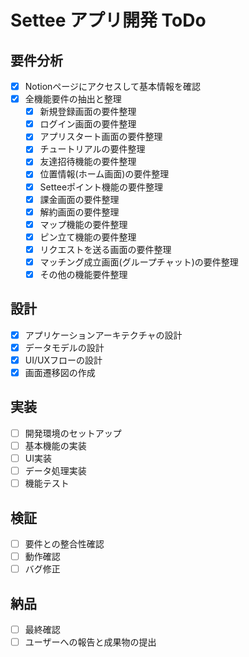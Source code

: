 # Settee アプリ開発 ToDo

## 要件分析
- [x] Notionページにアクセスして基本情報を確認
- [x] 全機能要件の抽出と整理
  - [x] 新規登録画面の要件整理
  - [x] ログイン画面の要件整理
  - [x] アプリスタート画面の要件整理
  - [x] チュートリアルの要件整理
  - [x] 友達招待機能の要件整理
  - [x] 位置情報(ホーム画面)の要件整理
  - [x] Setteeポイント機能の要件整理
  - [x] 課金画面の要件整理
  - [x] 解約画面の要件整理
  - [x] マップ機能の要件整理
  - [x] ピン立て機能の要件整理
  - [x] リクエストを送る画面の要件整理
  - [x] マッチング成立画面(グループチャット)の要件整理
  - [x] その他の機能要件整理

## 設計
- [x] アプリケーションアーキテクチャの設計
- [x] データモデルの設計
- [x] UI/UXフローの設計
- [x] 画面遷移図の作成

## 実装
- [ ] 開発環境のセットアップ
- [ ] 基本機能の実装
- [ ] UI実装
- [ ] データ処理実装
- [ ] 機能テスト

## 検証
- [ ] 要件との整合性確認
- [ ] 動作確認
- [ ] バグ修正

## 納品
- [ ] 最終確認
- [ ] ユーザーへの報告と成果物の提出
